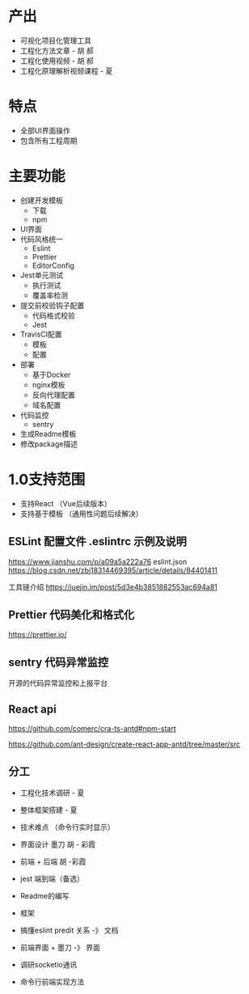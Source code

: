 
# 产出
- 可视化项目化管理工具
- 工程化方法文章 - 胡 郝
- 工程化使用视频 - 胡 郝
- 工程化原理解析视频课程 - 夏

# 特点
- 全部UI界面操作
- 包含所有工程周期

# 主要功能
- 创建开发模板
  - 下载
  - npm
- UI界面
- 代码风格统一
  - Eslint
  - Prettier
  - EditorConfig
- Jest单元测试
  - 执行测试
  - 覆盖率检测
- 提交前校验钩子配置
  - 代码格式校验
  - Jest
- TravisCI配置
  - 模板
  - 配置
- 部署
  - 基于Docker
  - nginx模板
  - 反向代理配置
  - 域名配置
- 代码监控
  - sentry
- 生成Readme模板
- 修改package描述


# 1.0支持范围
- 支持React （Vue后续版本）
- 支持基于模板 （通用性问题后续解决）


## ESLint 配置文件 .eslintrc 示例及说明
https://www.jianshu.com/p/a09a5a222a76
eslint.json
https://blog.csdn.net/zbj18314469395/article/details/84401411

工具链介绍
https://juejin.im/post/5d3e4b3851882553ac694a81

## Prettier 代码美化和格式化
https://prettier.io/

## sentry 代码异常监控
开源的代码异常监控和上报平台


## React api
https://github.com/comerc/cra-ts-antd#npm-start

https://github.com/ant-design/create-react-app-antd/tree/master/src


## 分工
- 工程化技术调研 - 夏 
- 整体框架搭建 - 夏
- 技术难点 （命令行实时显示）
- 界面设计 墨刀  胡 - 彩霞
- 前端 + 后端 胡 -彩霞
- jest 端到端（备选）
- Readme的编写



- 框架
- 搞懂eslint predit 关系 -》 文档
- 前端界面 + 墨刀 -》 界面
- 调研socketio通讯
- 命令行前端实现方法